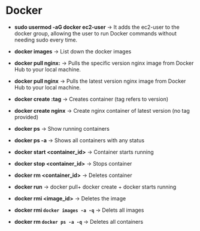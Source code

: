 # Docker 

- **sudo usermod -aG docker ec2-user**  → It adds the ec2-user to the docker group, allowing the user to run Docker commands without needing sudo every time.

- **docker images** → List down the docker images

- **docker pull nginx:<tag>** → Pulls the specific version nginx image from Docker Hub to your local machine.

- **docker pull nginx** → Pulls the latest version nginx image from Docker Hub to your local machine.

- **docker create <image>:tag** → Creates container (tag refers to version)

- **docker create nginx** → Create nginx container of latest version (no tag provided)

- **docker ps** → Show running containers

- **docker ps -a** → Shows all containers with any status

- **docker start <container_id>** → Container starts running

- **docker stop <container_id>** → Stops container

- **docker rm <container_id>** → Deletes container

- **docker run** → docker pull+ docker create + docker starts running

- **docker rmi <image_id>** → Deletes the image

- **docker rmi `docker images -a -q`** → Delets all images

- **docker rm `docker ps -a -q`** → Deletes all containers



